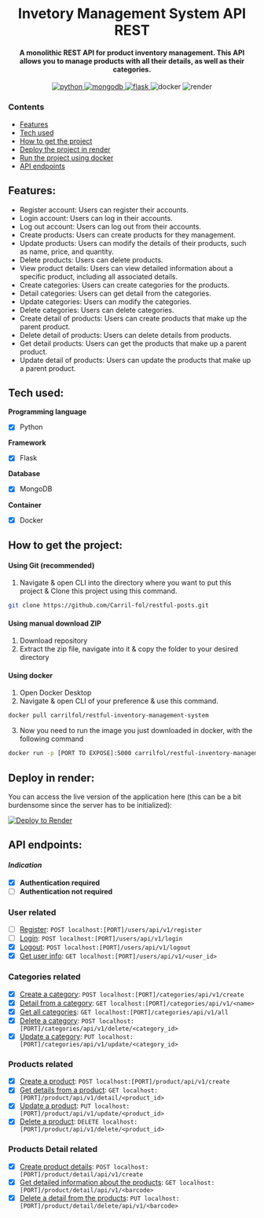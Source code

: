 <h1 align="center"> Invetory Management System API REST</h1>

<h4 align="center">A monolithic REST API for product inventory management. This API allows you to manage products with all their details, as well as their categories.</h4>

<p align="center">
  <a href="https://saythanks.io/to/bullredeyes@gmail.com">
      <img src="https://img.shields.io/badge/python-3670A0?style=for-the-badge&logo=python&logoColor=ffdd54" alt="python">
  </a>
  <a href="https://badge.fury.io/js/electron-markdownify">
    <img src="https://img.shields.io/badge/MongoDB-%234ea94b.svg?style=for-the-badge&logo=mongodb&logoColor=white" alt="mongodb">
  </a>
  <a href="https://gitter.im/amitmerchant1990/electron-markdownify">
    <img src="https://img.shields.io/badge/flask-%23000.svg?style=for-the-badge&logo=flask&logoColor=white" alt="flask">
  </a>
  <a>
    <img src="https://img.shields.io/badge/docker-%230db7ed.svg?style=for-the-badge&logo=docker&logoColor=white" alt="docker">
  </a>
  <a>
    <img src="https://img.shields.io/badge/Render-%234f0599.svg?style=for-the-badge&logo=render&logoColor=white" alt="render">
  </a>
</p>

### Contents

- [Features](#features)
- [Tech used](#tech-used)
- [How to get the project](#how-to-get-the-project)
- [Deploy the project in render](#deploy-in-render)
- [Run the project using docker](#run-the-project-using-docker) 
- [API endpoints](#api-endpoints) 

## Features:

- Register account: Users can register their accounts.
- Login account: Users can log in their accounts.
- Log out account: Users can log out from their accounts.
- Create products: Users can create products for they management.
- Update products: Users can modify the details of their products, such as name, price, and quantity.
- Delete products: Users can delete products.
- View product details: Users can view detailed information about a specific product, including all associated details.
- Create categories: Users can create categories for the products.
- Detail categories: Users can get detail from the categories.
- Update categories: Users can modify the categories.
- Delete categories: Users can delete categories.
- Create detail of products: Users can create products that make up the parent product.
- Delete detail of products: Users can delete details from products.
- Get detail products: Users can get the products that make up a parent product.
- Update detail of products: Users can update the products that make up a parent product.

## Tech used:

**Programming language**
- [x] Python

**Framework**
- [x] Flask

**Database**
- [x] MongoDB

**Container**
- [x] Docker


## How to get the project:
#### Using Git (recommended)
1. Navigate & open CLI into the directory where you want to put this project & Clone this project using this command.
   
```bash
git clone https://github.com/Carril-fol/restful-posts.git
```
#### Using manual download ZIP
1. Download repository
2. Extract the zip file, navigate into it & copy the folder to your desired directory

#### Using docker
1. Open Docker Desktop
2. Navigate & open CLI of your preference & use this command.
```bash
docker pull carrilfol/restful-inventory-management-system
```
3. Now you need to run the image you just downloaded in docker, with the following command
```bash
docker run -p [PORT TO EXPOSE]:5000 carrilfol/restful-inventory-management-system
```

## Deploy in render:
You can access the live version of the application here (this can be a bit burdensome since the server has to be initialized): 

[![Deploy to Render](https://render.com/images/deploy-to-render-button.svg)](https://restful-inventory-management-system.onrender.com)

## API endpoints:

#### *Indication*
- [x] **Authentication required**
- [ ] **Authentication not required**

### User related
- [ ] [Register](docs/auth/UserRegisterResource.md): `POST localhost:[PORT]/users/api/v1/register`
- [ ] [Login](docs/auth/UserLoginResource.md): `POST localhost:[PORT]/users/api/v1/login`
- [x] [Logout](docs/auth/UserLogoutResource.md): `POST localhost:[PORT]/users/api/v1/logout`
- [x] [Get user info](docs/auth/UserDetailsResource.md): `GET localhost:[PORT]/users/api/v1/<user_id>`

### Categories related
- [x] [Create a category](docs/categories/CategoryCreateResource.md): `POST localhost:[PORT]/categories/api/v1/create`
- [x] [Detail from a category](docs/categories/CategoryDetailByNameResource.md): `GET localhost:[PORT]/categories/api/v1/<name>`
- [x] [Get all categories](docs/categories/CategoryAllDetailResource.md): `GET localhost:[PORT]/categories/api/v1/all`
- [x] [Delete a category](docs/categories/CategoryDeleteResource.md): `POST localhost:[PORT]/categories/api/v1/delete/<category_id>`
- [x] [Update a category](docs/categories/CategoryUpdateResource.md): `PUT localhost:[PORT]/categories/api/v1/update/<category_id>`

### Products related
- [x] [Create a product](docs/products/ProductCreateResource.md): `POST localhost:[PORT]/product/api/v1/create`
- [x] [Get details from a product](docs/products/ProductDetailByIdResource.md.md): `GET localhost:[PORT]/product/api/v1/detail/<product_id>`
- [x] [Update a product](docs/products/ProductUpdateResource.md): `PUT localhost:[PORT]/product/api/v1/update/<product_id>`
- [x] [Delete a product](docs/products/.md): `DELETE localhost:[PORT]/product/api/v1/delete/<product_id>`

### Products Detail related
- [x] [Create product details](docs/products/products_details/ProductDetailCreateResource.md): `POST localhost:[PORT]/product/detail/api/v1/create`
- [x] [Get detailed information about the products](docs/products/products_details/ProductDetailGetResource.md): `GET localhost:[PORT]/product/detail/api/v1/<barcode>`
- [x] [Delete a detail from the products](docs/products/products_details/ProductDetailDeleteResource.md): `PUT localhost:[PORT]/product/detail/delete/api/v1/<barcode>`